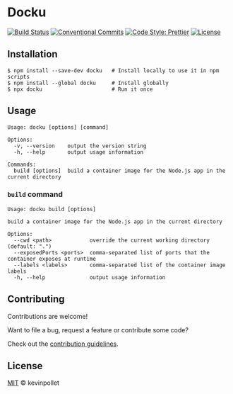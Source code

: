 # Docku

[![Build Status](https://github.com/kevinpollet/docku/workflows/Build/badge.svg)](https://github.com/kevinpollet/docku/actions)
[![Conventional Commits](https://img.shields.io/badge/Conventional%20Commits-1.0.0-yellow.svg)](https://conventionalcommits.org)
[![Code Style: Prettier](https://img.shields.io/badge/code_style-prettier-ff69b4.svg)](https://github.com/prettier/prettier)
[![License](https://img.shields.io/badge/license-MIT-blue.svg)](./LICENSE.md)

## Installation

```shell
$ npm install --save-dev docku   # Install locally to use it in npm scripts
$ npm install --global docku     # Install globally
$ npx docku                      # Run it once
```

## Usage

```shell
Usage: docku [options] [command]

Options:
  -v, --version    output the version string
  -h, --help       output usage information

Commands:
  build [options]  build a container image for the Node.js app in the current directory
```

### `build` command

```shell
Usage: docku build [options]

build a container image for the Node.js app in the current directory

Options:
  --cwd <path>            override the current working directory (default: ".")
  --exposedPorts <ports>  comma-separated list of ports that the container exposes at runtime
  --labels <labels>       comma-separated list of the container image labels
  -h, --help              output usage information
```

## Contributing

Contributions are welcome!

Want to file a bug, request a feature or contribute some code?

Check out the [contribution guidelines](./CONTRIBUTING.md).

## License

[MIT](./LICENSE.md) © kevinpollet
